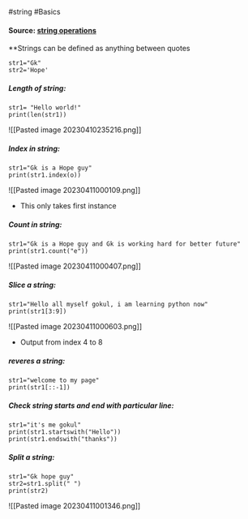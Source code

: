 #string #Basics 

#### Source: [string operations](https://www.learnpython.org/en/Basic_String_Operations)

**Strings can be defined as anything between quotes

```
str1="Gk"
str2='Hope'
```

##### Length of string:
```
str1= "Hello world!"
print(len(str1))
```

![[Pasted image 20230410235216.png]]

##### Index in string:
```
str1="Gk is a Hope guy"
print(str1.index(o))
```

![[Pasted image 20230411000109.png]]
* This only takes first instance

##### Count in string:
```
str1="Gk is a Hope guy and Gk is working hard for better future"
print(str1.count("e"))
```
![[Pasted image 20230411000407.png]]


##### Slice a string:
```
str1="Hello all myself gokul, i am learning python now"
print(str1[3:9])
```
![[Pasted image 20230411000603.png]]
* Output from index 4 to 8

##### reveres a string:
```
str1="welcome to my page"
print(str1[::-1])
```

##### Check string starts and end with particular line:
```
str1="it's me gokul"
print(str1.startswith("Hello"))
print(str1.endswith("thanks"))
```

##### Split a string:
```
str1="Gk hope guy"
str2=str1.split(" ")
print(str2)
```

![[Pasted image 20230411001346.png]]

